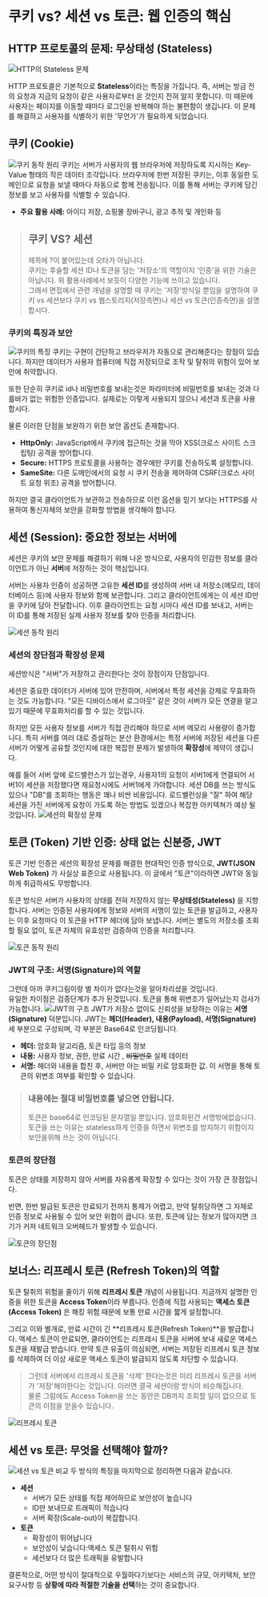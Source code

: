 # 쿠키 vs? 세션 vs 토큰: 웹 인증의 핵심

## HTTP 프로토콜의 문제: 무상태성 (Stateless)
![HTTP의 Stateless 문제](src/2.png)

HTTP 프로토콜은 기본적으로 **Stateless**이라는 특징을 가집니다. 즉, 서버는 방금 전의 요청과 지금의 요청이 같은 사용자로부터 온 것인지 전혀 알지 못합니다. 이 때문에 사용자는 페이지를 이동할 때마다 로그인을 반복해야 하는 불편함이 생깁니다. 이 문제를 해결하고 사용자를 식별하기 위한 '무언가'가 필요하게 되었습니다.


## 쿠키 (Cookie)

![쿠키 동작 원리](src/3.png)
쿠키는 서버가 사용자의 웹 브라우저에 저장하도록 지시하는 Key-Value 형태의 작은 데이터 조각입니다. 브라우저에 한번 저장된 쿠키는, 이후 동일한 도메인으로 요청을 보낼 때마다 자동으로 함께 전송됩니다. 이를 통해 서버는 쿠키에 담긴 정보를 보고 사용자를 식별할 수 있습니다.

* **주요 활용 사례:** 아이디 저장, 쇼핑몰 장바구니, 광고 추적 및 개인화 등


>## 쿠키 VS? 세션
>제목에 ?이 붙어있는데 오타가 아닙니다.  
 쿠키는 후술할 세션 ID나 토큰을 담는 '저장소'의 역할이지 '인증'을 위한 기술은 아닙니다. 위 활용사례에서 보듯이 다양한 기능에 쓰이고 있습니다.  
그래서 면접에서 관련 개념을 설명할 때 쿠키는 '저장'방식일 뿐임을 설명하여 쿠키 vs 세션보다 쿠키 vs 웹스토리지(저장측면)나 세션 vs 토큰(인증측면)을 설명합시다.

 

### 쿠키의 특징과 보안

![쿠키의 특징](src/4.png)
쿠키는 구현이 간단하고 브라우저가 자동으로 관리해준다는 장점이 있습니다. 하지만 데이터가 사용자 컴퓨터에 직접 저장되므로 조작 및 탈취의 위험이 있어 보안에 취약합니다.

또한 단순히 쿠키로 id나 비밀번호를 보내는것은 파라미터에 비밀번호를 보내는 것과 다를바가 없는 위험한 인증입니다. 실제로는 이렇게 사용되지 않으니 세션과 토큰을 사용합시다.

물론 이러한 단점을 보완하기 위한 보안 옵션도 존재합니다.
* **HttpOnly:** JavaScript에서 쿠키에 접근하는 것을 막아 XSS(크로스 사이트 스크립팅) 공격을 방어합니다.
* **Secure:** HTTPS 프로토콜을 사용하는 경우에만 쿠키를 전송하도록 설정합니다.
* **SameSite:** 다른 도메인에서의 요청 시 쿠키 전송을 제어하여 CSRF(크로스 사이트 요청 위조) 공격을 방어합니다.


하지만 결국 클라이언트가 보관하고 전송하므로 이런 옵션을 믿기 보다는 HTTPS를 사용하여 통신자체의 보안을 강화할 방법을 생각해야 합니다. 

## 세션 (Session): 중요한 정보는 서버에

세션은 쿠키의 보안 문제를 해결하기 위해 나온 방식으로, 사용자의 민감한 정보를 클라이언트가 아닌 **서버**에 저장하는 것이 핵심입니다.

서버는 사용자 인증이 성공하면 고유한 **세션 ID**를 생성하여 서버 내 저장소(메모리, 데이터베이스 등)에 사용자 정보와 함께 보관합니다. 그리고 클라이언트에게는 이 세션 ID만을 쿠키에 담아 전달합니다. 이후 클라이언트는 요청 시마다 세션 ID를 보내고, 서버는 이 ID를 통해 저장된 실제 사용자 정보를 찾아 인증을 처리합니다.

![세션 동작 원리](src/5.png)

### 세션의 장단점과 확장성 문제
세션방식은 "서버"가 저장하고 관리한다는 것이 장점이자 단점입니다.  

세션은 중요한 데이터가 서버에 있어 안전하며, 서버에서 특정 세션을 강제로 무효화하는 것도 가능합니다.
"모든 디바이스에서 로그아웃" 같은 것이 서버가 모든 연결을 알고 있기 때문에 무효화처리를 할 수 있는 것입니다.

하지만 모든 사용자 정보를 서버가 직접 관리해야 하므로 서버 메모리 사용량이 증가합니다. 특히 서버를 여러 대로 증설하는 분산 환경에서는 특정 서버에 저장된 세션을 다른 서버가 어떻게 공유할 것인지에 대한 복잡한 문제가 발생하여 **확장성**에 제약이 생깁니다.

예를 들어 서버 앞에 로드밸런스가 있는경우, 사용자1의 요청이 서버1에게 연결되어 서버1이 세션을 저장했다면 재요청시에도 서버1에게 가야합니다. 세션 DB를 쓰는 방식도 있으나 "DB"를 조회하는 행동은 꽤나 비싼 비용입니다. 로드밸런싱을 "잘" 하여 해당 세션을 가진 서버에게 요청이 가도록 하는 방법도 있겠으나 복잡한 아키텍쳐가 예상 될 것입니다.
![세션의 확장성 문제](src/6.png)


## 토큰 (Token) 기반 인증: 상태 없는 신분증, JWT

토큰 기반 인증은 세션의 확장성 문제를 해결한 현대적인 인증 방식으로, **JWT(JSON Web Token)** 가 사실상 표준으로 사용됩니다. 이 글에서 "토큰"이라하면 JWT와 동일하게 취급하셔도 무방합니다.

토큰 방식은 서버가 사용자의 상태를 전혀 저장하지 않는 **무상태성(Stateless)** 을 지향합니다. 서버는 인증된 사용자에게 정보와 서버의 서명이 있는 토큰을 발급하고, 사용자는 이후 요청마다 이 토큰을 HTTP 헤더에 담아 보냅니다. 서버는 별도의 저장소를 조회할 필요 없이, 토큰 자체의 유효성만 검증하여 인증을 처리합니다.

![토큰 동작 원리](src/7.png)

### JWT의 구조: 서명(Signature)의 역할

그런데 아까 쿠키그림이랑 별 차이가 없다는것을 알아차리셨을 것입니다.  
유일한 차이점은 검증단계가 추가 된것입니다. 토큰을 통해 위변조가 일어났는지 검사가 가능합니다.
![JWT의 구조](src/8.png)
JWT가 저장소 없이도 신뢰성을 보장하는 이유는 **서명(Signature)** 덕분입니다. JWT는 **헤더(Header), 내용(Payload), 서명(Signature)** 세 부분으로 구성되며, 각 부분은 Base64로 인코딩됩니다.

* **헤더:** 암호화 알고리즘, 토큰 타입 등의 정보
* **내용:** 사용자 정보, 권한, 만료 시간 , ~~비밀번호~~ 실제 데이터 
* **서명:** 헤더와 내용을 합친 후, 서버만 아는 비밀 키로 암호화한 값. 이 서명을 통해 토큰의 위변조 여부를 확인할 수 있습니다.

>### 내용에는 절대 비밀번호를 넣으면 안됩니다.
>토큰은 base64로 인코딩된 문자열일 뿐입니다. 암호화된건 서명밖에없습니다.  
토큰을 쓰는 이유는 stateless하게 인증을 하면서 위변조를 방지하기 위함이지 보안을위해 쓰는 것이 아닙니다.

### 토큰의 장단점

토큰은 상태를 저장하지 않아 서버를 자유롭게 확장할 수 있다는 것이 가장 큰 장점입니다.

반면, 한번 발급된 토큰은 만료되기 전까지 통제가 어렵고, 만약 탈취당하면 그 자체로 인증 정보로 사용될 수 있어 보안 위험이 큽니다. 또한, 토큰에 담는 정보가 많아지면 크기가 커져 네트워크 오버헤드가 발생할 수 있습니다.

![토큰의 장단점](src/9.png)

## 보너스: 리프레시 토큰 (Refresh Token)의 역할

토큰 탈취의 위험을 줄이기 위해 **리프레시 토큰** 개념이 사용됩니다. 지금까지 설명한 인증을 위한 토큰을 **Access Token**이라 부릅니다. 인증에 직접 사용되는 **액세스 토큰(Access Token)** 은 해킹 위험 때문에 보통 만료 시간을 짧게 설정합니다.

그리고 이와 별개로, 만료 시간이 긴 **리프레시 토큰(Refresh Token)**을 발급합니다. 액세스 토큰이 만료되면, 클라이언트는 리프레시 토큰을 서버에 보내 새로운 액세스 토큰을 재발급 받습니다. 만약 토큰 유출이 의심되면, 서버는 저장된 리프레시 토큰 정보를 삭제하여 더 이상 새로운 액세스 토큰이 발급되지 않도록 차단할 수 있습니다.

>그런데 서버에서 리프레시 토큰을 '삭제' 한다는것은 미리 리프레시 토큰을 서버가 '저장'해야한다는 것입니다. 이러면 결국 세션이랑 방식이 비슷해집니다.  
물론 그럼에도 Access Token을 쓰는 동안은 DB까지 조회할 일이 없으므로 토큰의 이점을 얻을수 있습니다.

![리프레시 토큰](src/10.png)

## 세션 vs 토큰: 무엇을 선택해야 할까?

![세션 vs 토큰 비교](src/11.png)
두 방식의 특징을 마지막으로 정리하면 다음과 같습니다.

* **세션** 
    - 서버가 모든 상태를 직접 제어하므로 보안성이 높습니다
    - ID만 보내므로 트래픽이 적습니다
    - 서버 확장(Scale-out)이 복잡합니다.
* **토큰** 
    - 확장성이 뛰어납니다
    - 보안성이 낮습니다:액세스 토큰 탈취시 위험
    - 세션보다 더 많은 트래픽을 유발합니다

결론적으로, 어떤 방식이 절대적으로 우월하다기보다는 서비스의 규모, 아키텍처, 보안 요구사항 등 **상황에 따라 적절한 기술을 선택**하는 것이 중요합니다.
